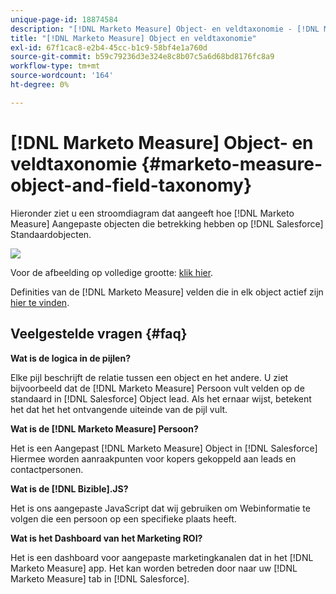 ```yaml
---
unique-page-id: 18874584
description: "[!DNL Marketo Measure] Object- en veldtaxonomie - [!DNL Marketo Measure] - Productdocumentatie"
title: "[!DNL Marketo Measure] Object en veldtaxonomie"
exl-id: 67f1cac8-e2b4-45cc-b1c9-58bf4e1a760d
source-git-commit: b59c79236d3e324e8c8b07c5a6d68bd8176fc8a9
workflow-type: tm+mt
source-wordcount: '164'
ht-degree: 0%

---
```


# [!DNL Marketo Measure] Object- en veldtaxonomie {#marketo-measure-object-and-field-taxonomy}

Hieronder ziet u een stroomdiagram dat aangeeft hoe [!DNL Marketo Measure] Aangepaste objecten die betrekking hebben op [!DNL Salesforce] Standaardobjecten.

![](assets/1-2.png)

Voor de afbeelding op volledige grootte: [klik hier](assets/bizible-object-and-field-taxonomy-graph-full.png).

Definities van de [!DNL Marketo Measure] velden die in elk object actief zijn [hier te vinden](/help/introduction-to-marketo-measure/overview-resources/glossary-of-marketo-measure-fields.md).

## Veelgestelde vragen {#faq}

**Wat is de logica in de pijlen?**

Elke pijl beschrijft de relatie tussen een object en het andere. U ziet bijvoorbeeld dat de [!DNL Marketo Measure] Persoon vult velden op de standaard in [!DNL Salesforce] Object lead. Als het ernaar wijst, betekent het dat het het ontvangende uiteinde van de pijl vult.

**Wat is de [!DNL Marketo Measure] Persoon?**

Het is een Aangepast [!DNL Marketo Measure] Object in [!DNL Salesforce] Hiermee worden aanraakpunten voor kopers gekoppeld aan leads en contactpersonen.

**Wat is de [!DNL Bizible].JS?**

Het is ons aangepaste JavaScript dat wij gebruiken om Webinformatie te volgen die een persoon op een specifieke plaats heeft.

**Wat is het Dashboard van het Marketing ROI?**

Het is een dashboard voor aangepaste marketingkanalen dat in het [!DNL Marketo Measure] app. Het kan worden betreden door naar uw [!DNL Marketo Measure] tab in [!DNL Salesforce].
